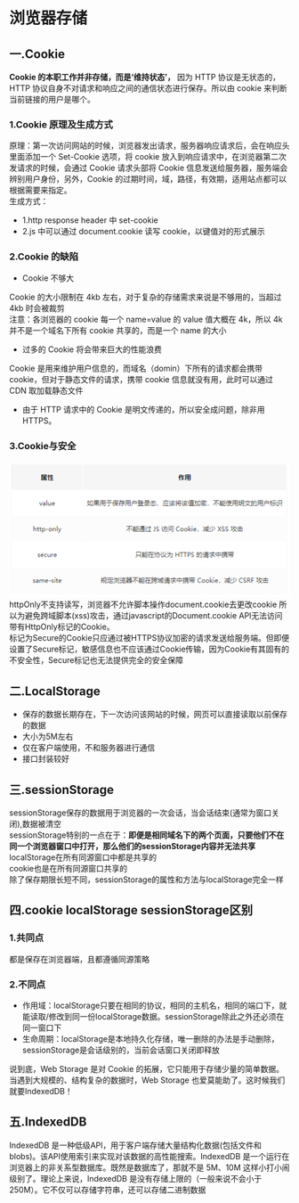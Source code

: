 # 浏览器存储

## 一.Cookie

**Cookie 的本职工作并非存储，而是‘维持状态’，** 因为 HTTP 协议是无状态的，HTTP 协议自身不对请求和响应之间的通信状态进行保存。所以由 cookie 来判断当前链接的用户是哪个。

### 1.Cookie 原理及生成方式

原理：第一次访问网站的时候，浏览器发出请求，服务器响应请求后，会在响应头里面添加一个 Set-Cookie 选项，将 cookie 放入到响应请求中，在浏览器第二次发请求的时候，会通过 Cookie 请求头部将 Cookie 信息发送给服务器，服务端会辨别用户身份，另外，Cookie 的过期时间，域，路径，有效期，适用站点都可以根据需要来指定。  
生成方式：

* 1.http response header 中 set-cookie
* 2.js 中可以通过 document.cookie 读写 cookie，以键值对的形式展示

### 2.Cookie 的缺陷

* Cookie 不够大

Cookie 的大小限制在 4kb 左右，对于复杂的存储需求来说是不够用的，当超过 4kb 时会被裁剪  
注意：各浏览器的 cookie 每一个 name=value 的 value 值大概在 4k，所以 4k 并不是一个域名下所有 cookie 共享的，而是一个 name 的大小

* 过多的 Cookie 将会带来巨大的性能浪费

Cookie 是用来维护用户信息的，而域名（domin）下所有的请求都会携带 cookie，但对于静态文件的请求，携带 cookie 信息就没有用，此时可以通过 CDN 取加载静态文件

* 由于 HTTP 请求中的 Cookie 是明文传递的，所以安全成问题，除非用 HTTPS。

### 3.Cookie与安全

![cookie属性](../../resource/blogs/images/浏览器存储原理/浏览器存储原理1.png)
httpOnly不支持读写，浏览器不允许脚本操作document.cookie去更改cookie
所以为避免跨域脚本(xss)攻击，通过javascript的Document.cookie API无法访问带有HttpOnly标记的Cookie。  
标记为Secure的Cookie只应通过被HTTPS协议加密的请求发送给服务端。但即便设置了Secure标记，敏感信息也不应该通过Cookie传输，因为Cookie有其固有的不安全性，Secure标记也无法提供完全的安全保障  

## 二.LocalStorage

* 保存的数据长期存在，下一次访问该网站的时候，网页可以直接读取以前保存的数据
* 大小为5M左右
* 仅在客户端使用，不和服务器进行通信
* 接口封装较好

## 三.sessionStorage

sessionStorage保存的数据用于浏览器的一次会话，当会话结束(通常为窗口关闭),数据被清空  
sessionStorage特别的一点在于：**即便是相同域名下的两个页面，只要他们不在同一个浏览器窗口中打开，那么他们的sessionStorage内容并无法共享**  
localStorage在所有同源窗口中都是共享的  
cookie也是在所有同源窗口共享的  
除了保存期限长短不同，sessionStorage的属性和方法与localStorage完全一样

## 四.cookie localStorage sessionStorage区别

### 1.共同点

都是保存在浏览器端，且都遵循同源策略

### 2.不同点

* 作用域：localStorage只要在相同的协议，相同的主机名，相同的端口下，就能读取/修改到同一份localStorage数据。sessionStorage除此之外还必须在同一窗口下
* 生命周期：localStorage是本地持久化存储，唯一删除的办法是手动删除，sessionStorage是会话级别的，当前会话窗口关闭即释放

说到底，Web Storage 是对 Cookie 的拓展，它只能用于存储少量的简单数据。当遇到大规模的、结构复杂的数据时，Web Storage 也爱莫能助了。这时候我们就要IndexedDB！

## 五.IndexedDB

IndexedDB 是一种低级API，用于客户端存储大量结构化数据(包括文件和blobs)。该API使用索引来实现对该数据的高性能搜索。IndexedDB 是一个运行在浏览器上的非关系型数据库。既然是数据库了，那就不是 5M、10M 这样小打小闹级别了。理论上来说，IndexedDB 是没有存储上限的（一般来说不会小于 250M）。它不仅可以存储字符串，还可以存储二进制数据
